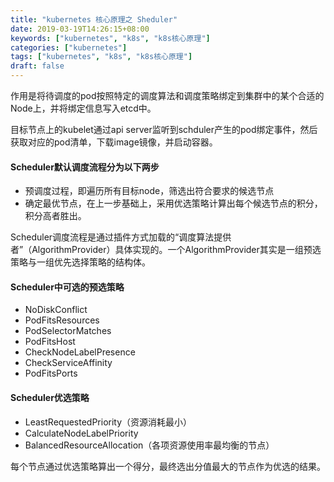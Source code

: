 ```yaml
---
title: "kubernetes 核心原理之 Sheduler"
date: 2019-03-19T14:26:15+08:00
keywords: ["kubernetes", "k8s", "k8s核心原理"]
categories: ["kubernetes"]
tags: ["kubernetes", "k8s", "k8s核心原理"]
draft: false
---
```




作用是将待调度的pod按照特定的调度算法和调度策略绑定到集群中的某个合适的Node上，并将绑定信息写入etcd中。


目标节点上的kubelet通过api server监听到schduler产生的pod绑定事件，然后获取对应的pod清单，下载image镜像，并启动容器。 


#### Scheduler默认调度流程分为以下两步
- 预调度过程，即遍历所有目标node，筛选出符合要求的候选节点
- 确定最优节点，在上一步基础上，采用优选策略计算出每个候选节点的积分，积分高者胜出。


Scheduler调度流程是通过插件方式加载的“调度算法提供者”（AlgorithmProvider）具体实现的。一个AlgorithmProvider其实是一组预选策略与一组优先选择策略的结构体。


#### Scheduler中可选的预选策略
- NoDiskConflict 
- PodFitsResources
- PodSelectorMatches
- PodFitsHost
- CheckNodeLabelPresence
- CheckServiceAffinity
- PodFitsPorts


#### Scheduler优选策略
- LeastRequestedPriority（资源消耗最小）
- CalculateNodeLabelPriority
- BalancedResourceAllocation（各项资源使用率最均衡的节点）

每个节点通过优选策略算出一个得分，最终选出分值最大的节点作为优选的结果。



